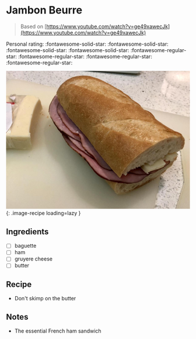 <!-- Needs Manual Review -->

# Jambon Beurre

> Based on [https://www.youtube.com/watch?v=ge49xawecJk](https://www.youtube.com/watch?v=ge49xawecJk)

<!-- {cts} rating=1; (User can specify rating on scale of 1-5) -->

Personal rating: :fontawesome-solid-star: :fontawesome-solid-star: :fontawesome-solid-star: :fontawesome-solid-star: :fontawesome-regular-star: :fontawesome-regular-star: :fontawesome-regular-star: :fontawesome-regular-star:

<!-- {cte} -->

<!-- {cts} name_image=jambon_beurre.jpg; (User can specify image name) -->

![jambon_beurre.jpg](./jambon_beurre.jpg){: .image-recipe loading=lazy }

<!-- {cte} -->

## Ingredients

- [ ] baguette
- [ ] ham
- [ ] gruyere cheese
- [ ] butter

## Recipe

- Don't skimp on the butter

## Notes

- The essential French ham sandwich
